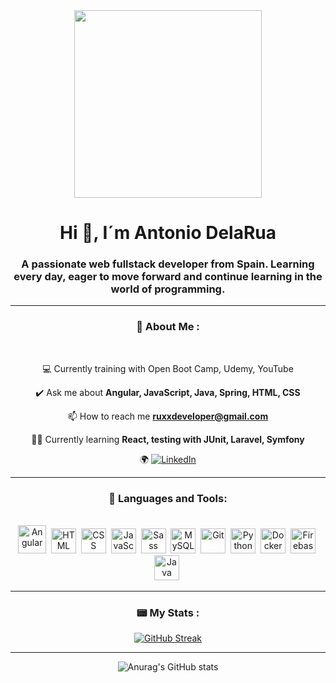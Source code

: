 <div id="header" align="center">

<img src="https://img.goodfon.com/wallpaper/big/3/55/code-coding-laptop-programming.webp" width="300" />

<h1 align="center"> Hi 👋, I´m Antonio DelaRua</h1>

<h3 align="center">A passionate web fullstack developer from Spain. Learning every day, eager to move forward and continue learning in the world of programming.</h3>

</div>

---
<div align="center">
<h3 align="center">👦 About Me :</h3>
<br>
<div>
<div align="center">

 💻 Currently training with Open Boot Camp, Udemy, YouTube

  ✔️ Ask me about **Angular, JavaScript, Java, Spring, HTML, CSS**

  📫 How to reach me **ruxxdeveloper@gmail.com**

  🏋️‍♂️ Currently learning **React, testing with JUnit, Laravel, Symfony**
                                        
  🌍 [![LinkedIn](https://img.shields.io/badge/-ruxxdev-0077B5?style=for-the-badge&logo=linkedin&logoColor=white)](https://www.linkedin.com/in/antonio-de-la-rua-fernandez-508b98243/) 
</div>

---
<div align="center">
<h3 align="center">🔨 Languages and Tools:</h3>
<br>
<div>
<img src="https://cdn.jsdelivr.net/gh/devicons/devicon/icons/angularjs/angularjs-original.svg" title="Angular" alt="Angular" width="45" height="45"/>&nbsp;
<img src="https://cdn.jsdelivr.net/gh/devicons/devicon/icons/html5/html5-original.svg" title="HTML5" alt="HTML" width="40" height="40"/>&nbsp;
<img src="https://cdn.jsdelivr.net/gh/devicons/devicon/icons/css3/css3-plain-wordmark.svg" title="CSS3" alt="CSS" width="40" height="40"/>&nbsp;
<img src="https://cdn.jsdelivr.net/gh/devicons/devicon/icons/javascript/javascript-original.svg" title="JavaScript" alt="JavaScript" width="40" height="40"/>&nbsp;
<img src="https://cdn.jsdelivr.net/gh/devicons/devicon/icons/sass/sass-original.svg" title="SASS" alt="Sass" width="40" height="40"/>&nbsp;
<img src="https://cdn.jsdelivr.net/gh/devicons/devicon/icons/mysql/mysql-original-wordmark.svg" title="MySQL" alt="MySQL" width="40" height="40"/>&nbsp;
<img src="https://cdn.jsdelivr.net/gh/devicons/devicon/icons/git/git-original-wordmark.svg" title="Git" alt="Git" width="40" height="40"/>&nbsp;
<img src="https://cdn.jsdelivr.net/gh/devicons/devicon/icons/python/python-original.svg" title="Python" alt="Python" width="40" height="40"/>&nbsp;
<img src="https://cdn.jsdelivr.net/gh/devicons/devicon/icons/docker/docker-original-wordmark.svg" title="Docker" alt="Docker" width="40" height="40"/>&nbsp;
<img src="https://cdn.jsdelivr.net/gh/devicons/devicon/icons/firebase/firebase-plain-wordmark.svg" title="Firebase" alt="Firebase" width="40" height="40"/>&nbsp;
<img src="https://cdn.jsdelivr.net/gh/devicons/devicon/icons/java/java-original-wordmark.svg" title="Java" alt="Java" width="40" height="40"/>&nbsp;
</div>

---

### 📟 My Stats :

[![GitHub Streak](https://streak-stats.demolab.com?user=Antonio-DelaRua&theme=ayu-mirage&hide_border=true)](https://git.io/streak-stats)


---

![Anurag's GitHub stats](https://github-readme-stats.vercel.app/api?username=Antonio-DelaRua&show_icons=true&theme=radical)
